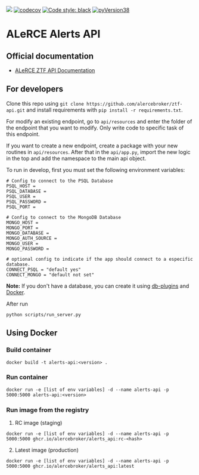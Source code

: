 ![](https://github.com/alercebroker/ztf-api-new/workflows/Tests/badge.svg) 
[![codecov](https://codecov.io/gh/alercebroker/ztf_api/branch/master/graph/badge.svg?token=UHM0AV87S5)](https://codecov.io/gh/alercebroker/ztf_api)
[![Code style: black](https://img.shields.io/badge/code%20style-black-000000.svg)](https://github.com/psf/black)
[![pyVersion38](https://img.shields.io/badge/python-3.8-blue.svg)](https://www.python.org/download/releases/3.8/)

# ALeRCE Alerts API

## Official documentation 

- [ALeRCE ZTF API Documentation](https://api.alerce.online/ztf/v1/)

## For developers

Clone this repo using `git clone https://github.com/alercebroker/ztf-api.git` and install requirements with `pip install -r requirements.txt`.

For modify an existing endpoint, go to `api/resources` and enter the folder of the endpoint that you want to modify. Only write code to specific task of this endpoint.

If you want to create a new endpoint, create a package with your new routines in `api/resources`. After that in the `api/app.py`, import the new logic in the top and add the namespace to the main api object. 

To run in develop, first you must set the following environment variables:

```
# Config to connect to the PSQL Database
PSQL_HOST = 
PSQL_DATABASE = 
PSQL_USER = 
PSQL_PASSWORD = 
PSQL_PORT = 

# Config to connect to the MongoDB Database
MONGO_HOST = 
MONGO_PORT = 
MONGO_DATABASE = 
MONGO_AUTH_SOURCE = 
MONGO_USER = 
MONGO_PASSWORD = 

# optional config to indicate if the app should connect to a especific database.
CONNECT_PSQL = "default yes" 
CONNECT_MONGO = "default not set"
```

**Note:** If you don't have a database, you can create it using [db-plugins](https://github.com/alercebroker/db-plugins) and [Docker](https://github.com/alercebroker/pipeline-integration-test/blob/main/initdb/Dockerfile).

After run 

```
python scripts/run_server.py
```

## Using Docker

### Build container

```
docker build -t alerts-api:<version> .
```

### Run container

```
docker run -e [list of env variables] -d --name alerts-api -p 5000:5000 alerts-api:<version>
```

### Run image from the registry

1. RC image (staging)
```
docker run -e [list of env variables] -d --name alerts-api -p 5000:5000 ghcr.io/alercebroker/alerts_api:rc-<hash>
```

2. Latest image (production)
```
docker run -e [list of env variables] -d --name alerts-api -p 5000:5000 ghcr.io/alercebroker/alerts_api:latest
```
